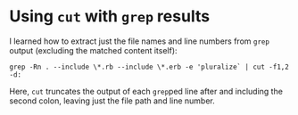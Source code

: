 # Using `cut` with `grep` results

I learned how to extract just the file names and line numbers from `grep` output (excluding the matched content itself):

```shell
grep -Rn . --include \*.rb --include \*.erb -e 'pluralize` | cut -f1,2 -d:
```

Here, `cut` truncates the output of each `grep`ped line after and including the second colon, leaving just the file path and line number.
